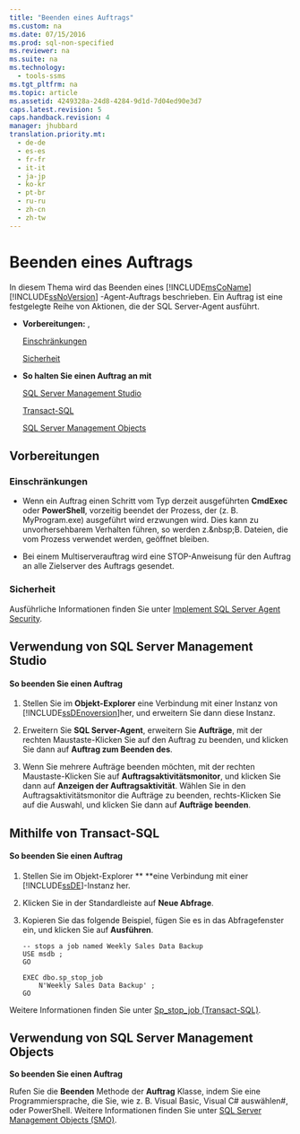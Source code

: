 ```yaml
---
title: "Beenden eines Auftrags"
ms.custom: na
ms.date: 07/15/2016
ms.prod: sql-non-specified
ms.reviewer: na
ms.suite: na
ms.technology: 
  - tools-ssms
ms.tgt_pltfrm: na
ms.topic: article
ms.assetid: 4249328a-24d8-4284-9d1d-7d04ed90e3d7
caps.latest.revision: 5
caps.handback.revision: 4
manager: jhubbard
translation.priority.mt: 
  - de-de
  - es-es
  - fr-fr
  - it-it
  - ja-jp
  - ko-kr
  - pt-br
  - ru-ru
  - zh-cn
  - zh-tw
---
```

# Beenden eines Auftrags
In diesem Thema wird das Beenden eines [!INCLUDE[msCoName](../content/includes/msCoName_md.md)] [!INCLUDE[ssNoVersion](../content/includes/ssNoVersion_md.md)] -Agent-Auftrags beschrieben. Ein Auftrag ist eine festgelegte Reihe von Aktionen, die der SQL Server-Agent ausführt.  
  
-   **Vorbereitungen:**  ,  
  
    [Einschränkungen](#Restrictions)  
  
    [Sicherheit](#Security)  
  
-   **So halten Sie einen Auftrag an mit**  
  
    [SQL Server Management Studio](#SSMS)  
  
    [Transact-SQL](#TSQL)  
  
    [SQL Server Management Objects](#SMO)  
  
## <a name="BeforeYouBegin"></a>Vorbereitungen  
  
### <a name="Restrictions"></a>Einschränkungen  
  
-   Wenn ein Auftrag einen Schritt vom Typ derzeit ausgeführten **CmdExec** oder **PowerShell**, vorzeitig beendet der Prozess, der (z. B. MyProgram.exe) ausgeführt wird erzwungen wird. Dies kann zu unvorhersehbarem Verhalten führen, so werden z.&amp;nbsp;B. Dateien, die vom Prozess verwendet werden, geöffnet bleiben.  
  
-   Bei einem Multiserverauftrag wird eine STOP-Anweisung für den Auftrag an alle Zielserver des Auftrags gesendet.  
  
### <a name="Security"></a>Sicherheit  
Ausführliche Informationen finden Sie unter [Implement SQL Server Agent Security](../content/Implement-SQL-Server-Agent-Security.md).  
  
## <a name="SSMS"></a>Verwendung von SQL Server Management Studio  
  
#### So beenden Sie einen Auftrag  
  
1.  Stellen Sie im **Objekt-Explorer** eine Verbindung mit einer Instanz von [!INCLUDE[ssDEnoversion](../content/includes/ssDEnoversion_md.md)]her, und erweitern Sie dann diese Instanz.  
  
2.  Erweitern Sie **SQL Server-Agent**, erweitern Sie **Aufträge**, mit der rechten Maustaste\-Klicken Sie auf den Auftrag zu beenden, und klicken Sie dann auf **Auftrag zum Beenden des**.  
  
3.  Wenn Sie mehrere Aufträge beenden möchten, mit der rechten Maustaste\-Klicken Sie auf **Auftragsaktivitätsmonitor**, und klicken Sie dann auf **Anzeigen der Auftragsaktivität**. Wählen Sie in den Auftragsaktivitätsmonitor die Aufträge zu beenden, rechts\-Klicken Sie auf die Auswahl, und klicken Sie dann auf **Aufträge beenden**.  
  
## <a name="TSQL"></a>Mithilfe von Transact\-SQL  
  
#### So beenden Sie einen Auftrag  
  
1.  Stellen Sie im Objekt-Explorer ** **eine Verbindung mit einer [!INCLUDE[ssDE](../content/includes/ssDE_md.md)]-Instanz her.  
  
2.  Klicken Sie in der Standardleiste auf **Neue Abfrage**.  
  
3.  Kopieren Sie das folgende Beispiel, fügen Sie es in das Abfragefenster ein, und klicken Sie auf **Ausführen**.  
  
    ```  
    -- stops a job named Weekly Sales Data Backup  
    USE msdb ;  
    GO  
  
    EXEC dbo.sp_stop_job  
        N'Weekly Sales Data Backup' ;  
    GO  
    ```  
  
Weitere Informationen finden Sie unter [Sp_stop_job (Transact-SQL)](assetId:///64b4cc75-99a0-421e-b418-94e37595bbb0).  
  
## <a name="SMO"></a>Verwendung von SQL Server Management Objects  
**So beenden Sie einen Auftrag**  
  
Rufen Sie die **Beenden** Methode der **Auftrag** Klasse, indem Sie eine Programmiersprache, die Sie, wie z. B. Visual Basic, Visual C# auswählen\#, oder PowerShell. Weitere Informationen finden Sie unter [SQL Server Management Objects (SMO)](http://msdn.microsoft.com/library/ms162169.aspx).  
  
